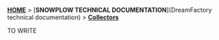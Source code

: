 [**HOME**](Home) > [**SNOWPLOW TECHNICAL DOCUMENTATION**](DreamFactory technical documentation) > [**Collectors**](collectors)

TO WRITE